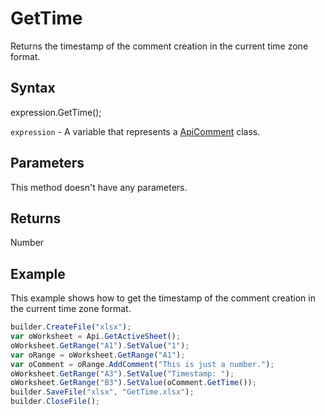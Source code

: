 # GetTime

Returns the timestamp of the comment creation in the current time zone format.

## Syntax

expression.GetTime();

`expression` - A variable that represents a [ApiComment](../ApiComment.md) class.

## Parameters

This method doesn't have any parameters.

## Returns

Number

## Example

This example shows how to get the timestamp of the comment creation in the current time zone format.

```javascript
builder.CreateFile("xlsx");
var oWorksheet = Api.GetActiveSheet();
oWorksheet.GetRange("A1").SetValue("1");
var oRange = oWorksheet.GetRange("A1");
var oComment = oRange.AddComment("This is just a number.");
oWorksheet.GetRange("A3").SetValue("Timestamp: ");
oWorksheet.GetRange("B3").SetValue(oComment.GetTime());
builder.SaveFile("xlsx", "GetTime.xlsx");
builder.CloseFile();
```